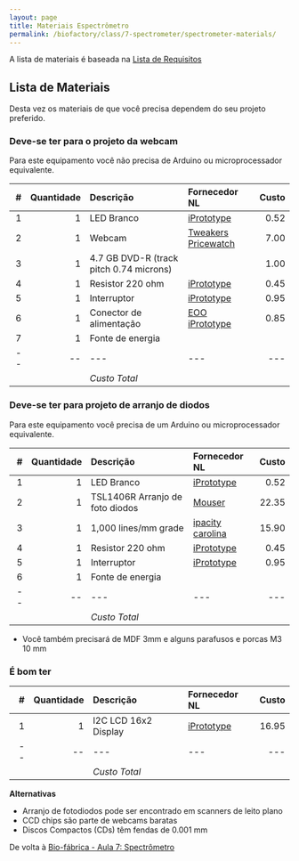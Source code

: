 ```yaml
---
layout: page
title: Materiais Espectrômetro
permalink: /biofactory/class/7-spectrometer/spectrometer-materials/
---
```


A lista de materiais é baseada na [Lista de Requisitos](/biofactory/class/7-spectrometer/requirements/)

## Lista de Materiais

Desta vez os materiais de que você precisa dependem do seu projeto preferido.

### Deve-se ter para o projeto da webcam

Para este equipamento você não precisa de Arduino ou microprocessador equivalente.

|#|Quantidade|Descrição|Fornecedor NL|Custo|
|-:|----:|:---------|:-------|---:|
|1|1|LED Branco|[iPrototype](https://iprototype.nl/products/components/led-lcd/ledwit)|0.52|
|2|1|Webcam|[Tweakers Pricewatch](http://tweakers.net/categorie/289/webcams/producten/#filter:q1bKL0pJLXLLTM1JUbJSKijKzCpW0oEIBucXlQDFEouT4SIFqcmeQHW6hrUA)|7.00|
|3|1|4.7 GB DVD-R (track pitch 0.74 microns)||1.00|
|4|1|Resistor 220 ohm|[iPrototype](https://iprototype.nl/products/components/resistors/220R)|0.45|
|5|1|Interruptor|[iPrototype](https://iprototype.nl/products/components/buttons-switches/rocker-switch-large)|0.95|
|6|1|Conector de alimentação|[EOO](http://www.eoo-bv.nl/index.php?_a=viewProd&productId=3298) [iPrototype](https://iprototype.nl/products/accessoires/power/DC-barrel-jack-adapter)|0.85|
|7|1|Fonte de energia|||
|--|--|---|---|---|
|||*Custo Total*|||

### Deve-se ter para projeto de arranjo de diodos

Para este equipamento você precisa de um Arduino ou  microprocessador equivalente.

|#|Quantidade|Descrição|Fornecedor NL|Custo|
|-:|----:|:---------|:-------|---:|
|1|1|LED Branco|[iPrototype](https://iprototype.nl/products/components/led-lcd/ledwit)|0.52|
|2|1|TSL1406R Arranjo de foto diodos|[Mouser](http://nl.mouser.com/ProductDetail/ams/TSL1406R/?qs=owm69ILshgasXOGrAzFz%252bQ%3D%3D)|22.35|
|3|1|1,000 lines/mm grade|[ipacity](http://ipacity.biedmeer.nl/Webwinkel-Product-78540591/Folie-tralie-1000-lijnen-mm-%2815-x-30-cm%29.html) [carolina](http://www.carolina.com/physical-science-light-and-optics/diffraction-grating/755230.pr?catId=&mCat=&sCat=&ssCat=&question=diffraction+grating)|15.90|
|4|1|Resistor 220 ohm|[iPrototype](https://iprototype.nl/products/components/resistors/220R)|0.45|
|5|1|Interruptor|[iPrototype](https://iprototype.nl/products/components/buttons-switches/rocker-switch-large)|0.95|
|6|1|Fonte de energia|||
|--|--|---|---|---|
|||*Custo Total*|||

* Você também precisará de MDF 3mm e alguns parafusos e porcas M3 10 mm

### É bom ter

|#|Quantidade|Descrição|Fornecedor NL|Custo|
|-:|----:|:---------|:-------|---:|
|1|1|I2C LCD 16x2 Display|[iPrototype](https://iprototype.nl/products/components/led-lcd/lcd16x2-I2C-BL)|16.95|
|--|--|---|---|---|
|||*Custo Total*|||

**Alternativas**

* Arranjo de fotodiodos pode ser encontrado em scanners de leito plano
* CCD chips são parte de webcams baratas 
* Discos Compactos (CDs) têm fendas de 0.001 mm

De volta à [Bio-fábrica - Aula 7: Spectrômetro](/biofactory/class/7-spectrometer/)
